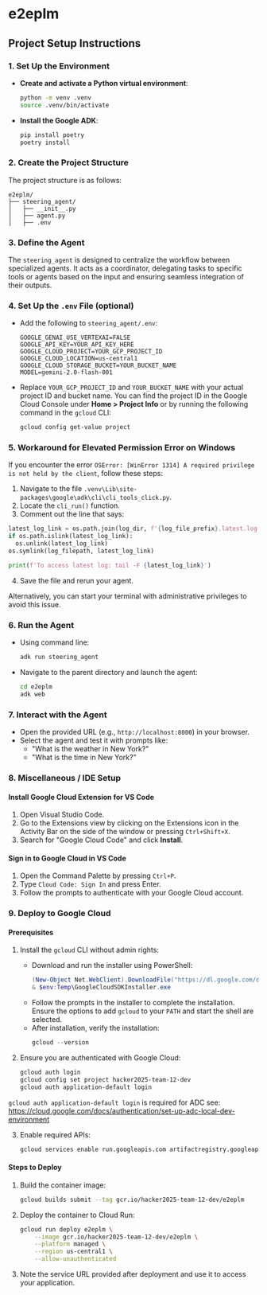 # e2eplm

## Project Setup Instructions

### 1. Set Up the Environment
- **Create and activate a Python virtual environment**:
  ```bash
  python -m venv .venv
  source .venv/bin/activate
  ```
- **Install the Google ADK**:
  ```bash
  pip install poetry
  poetry install
  ```

### 2. Create the Project Structure
The project structure is as follows:
```
e2eplm/
├── steering_agent/
│   ├── __init__.py
│   ├── agent.py
│   ├── .env
```

### 3. Define the Agent
The `steering_agent` is designed to centralize the workflow between specialized agents. It acts as a coordinator, delegating tasks to specific tools or agents based on the input and ensuring seamless integration of their outputs.

### 4. Set Up the `.env` File (optional)
- Add the following to `steering_agent/.env`:
  ```properties
  GOOGLE_GENAI_USE_VERTEXAI=FALSE
  GOOGLE_API_KEY=YOUR_API_KEY_HERE
  GOOGLE_CLOUD_PROJECT=YOUR_GCP_PROJECT_ID
  GOOGLE_CLOUD_LOCATION=us-central1
  GOOGLE_CLOUD_STORAGE_BUCKET=YOUR_BUCKET_NAME
  MODEL=gemini-2.0-flash-001
  ```
- Replace `YOUR_GCP_PROJECT_ID` and `YOUR_BUCKET_NAME` with your actual project ID and bucket name. You can find the project ID in the Google Cloud Console under **Home > Project Info** or by running the following command in the `gcloud` CLI:
  ```bash
  gcloud config get-value project
  ```

### 5. Workaround for Elevated Permission Error on Windows
If you encounter the error `OSError: [WinError 1314] A required privilege is not held by the client`, follow these steps:

1. Navigate to the file `.venv\Lib\site-packages\google\adk\cli\cli_tools_click.py`.
2. Locate the `cli_run()` function.
3. Comment out the line that says:
```python
latest_log_link = os.path.join(log_dir, f'{log_file_prefix}.latest.log')
if os.path.islink(latest_log_link):
  os.unlink(latest_log_link)
os.symlink(log_filepath, latest_log_link)

print(f'To access latest log: tail -F {latest_log_link}')
```
4. Save the file and rerun your agent.

Alternatively, you can start your terminal with administrative privileges to avoid this issue.

### 6. Run the Agent
- Using command line:
   ```bash
   adk run steering_agent
   ```

- Navigate to the parent directory and launch the agent:
  ```bash
  cd e2eplm
  adk web
  ```

### 7. Interact with the Agent
- Open the provided URL (e.g., `http://localhost:8000`) in your browser.
- Select the agent and test it with prompts like:
  - "What is the weather in New York?"
  - "What is the time in New York?"

### 8. Miscellaneous / IDE Setup
#### Install Google Cloud Extension for VS Code
1. Open Visual Studio Code.
2. Go to the Extensions view by clicking on the Extensions icon in the Activity Bar on the side of the window or pressing `Ctrl+Shift+X`.
3. Search for "Google Cloud Code" and click **Install**.

#### Sign in to Google Cloud in VS Code
1. Open the Command Palette by pressing `Ctrl+P`.
2. Type `Cloud Code: Sign In` and press Enter.
3. Follow the prompts to authenticate with your Google Cloud account.

### 9. Deploy to Google Cloud
#### Prerequisites
1. Install the `gcloud` CLI without admin rights:
   - Download and run the installer using PowerShell:
     ```powershell
     (New-Object Net.WebClient).DownloadFile("https://dl.google.com/dl/cloudsdk/channels/rapid/GoogleCloudSDKInstaller.exe", "$env:Temp\GoogleCloudSDKInstaller.exe")
     & $env:Temp\GoogleCloudSDKInstaller.exe
     ```
   - Follow the prompts in the installer to complete the installation. Ensure the options to add `gcloud` to your `PATH` and start the shell are selected.
   - After installation, verify the installation:
     ```powershell
     gcloud --version
     ```

2. Ensure you are authenticated with Google Cloud:
   ```bash
   gcloud auth login
   gcloud config set project hacker2025-team-12-dev
   gcloud auth application-default login
   ```

`gcloud auth application-default login` is required for ADC see: https://cloud.google.com/docs/authentication/set-up-adc-local-dev-environment

3. Enable required APIs:
   ```bash
   gcloud services enable run.googleapis.com artifactregistry.googleapis.com
   ```

#### Steps to Deploy
1. Build the container image:
   ```bash
   gcloud builds submit --tag gcr.io/hacker2025-team-12-dev/e2eplm
   ```

2. Deploy the container to Cloud Run:
   ```bash
   gcloud run deploy e2eplm \
       --image gcr.io/hacker2025-team-12-dev/e2eplm \
       --platform managed \
       --region us-central1 \
       --allow-unauthenticated
   ```

3. Note the service URL provided after deployment and use it to access your application.